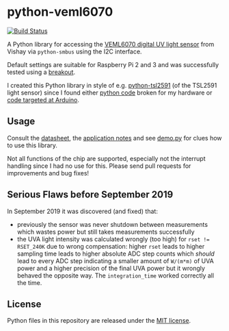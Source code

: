 # python-veml6070

[![Build Status](https://travis-ci.org/cmur2/python-veml6070.svg?branch=master)](https://travis-ci.org/cmur2/python-veml6070)

A Python library for accessing the [VEML6070 digital UV light sensor](http://www.vishay.com/docs/84277/veml6070.pdf) from Vishay via `python-smbus` using the I2C interface.

Default settings are suitable for Raspberry Pi 2 and 3 and was successfully tested using a [breakout](https://github.com/watterott/VEML6070-Breakout).

I created this Python library in style of e.g. [python-tsl2591](https://github.com/maxlklaxl/python-tsl2591) (of the TSL2591 light sensor) since I found either [python code](https://github.com/ControlEverythingCommunity/VEML6070) broken for my hardware or [code targeted at Arduino](https://github.com/kriswiner/VEML6070).

## Usage

Consult the [datasheet](https://www.vishay.com/docs/84277/veml6070.pdf), the [application notes](https://www.vishay.com/docs/84310/designingveml6070.pdf) and see [demo.py](demo.py) for clues how to use this library.

Not all functions of the chip are supported, especially not the interrupt handling since I had no use for this. Please send pull requests for improvements and bug fixes!

## Serious Flaws before September 2019

In September 2019 it was discovered (and fixed) that:

- previously the sensor was never shutdown between measurements which wastes power but still takes measurements successfully
- the UVA light intensity was calculated wrongly (too high) for `rset != RSET_240K` due to wrong compensation: higher `rset` leads to higher sampling time leads to higher absolute ADC step counts which *should* lead to every ADC step indicating a smaller amount of `W/(m*m)` of UVA power and a higher precision of the final UVA power but it wrongly behaved the opposite way. The `integration_time` worked correctly all the time.

## License

Python files in this repository are released under the [MIT license](LICENSE).
